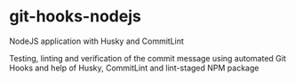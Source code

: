 # git-hooks-nodejs
NodeJS application with Husky and CommitLint

Testing, linting and verification of the commit message using automated Git Hooks and help of Husky, CommitLint and lint-staged NPM package
